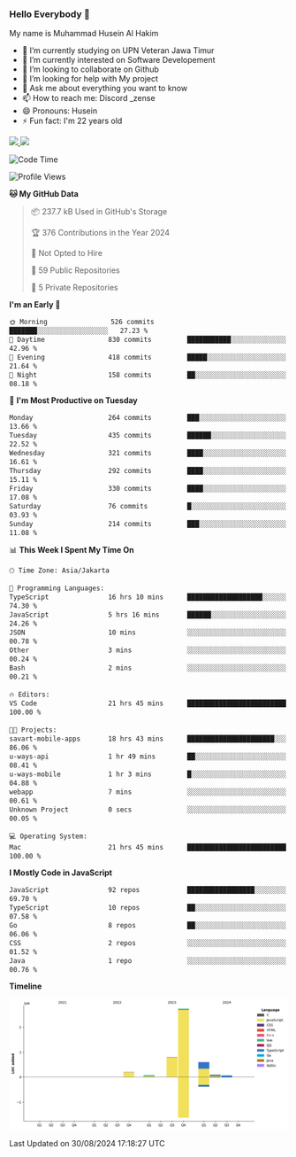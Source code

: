 ### Hello Everybody 👋

My name is Muhammad Husein Al Hakim

- 🔭 I’m currently studying on UPN Veteran Jawa Timur
- 🌱 I’m currently interested on Software Developement
- 👯 I’m looking to collaborate on Github
- 🤔 I’m looking for help with My project
- 💬 Ask me about everything you want to know
- 📫 How to reach me: Discord _zense
- 😄 Pronouns: Husein
- ⚡ Fun fact: I'm 22 years old

<p align="left">
<a href="https://github.com/huseinhq">
  <img height="180em" src="https://github-readme-stats-eight-theta.vercel.app/api?username=huseinhq&show_icons=true&theme=algolia&include_all_commits=true&count_private=true"/>
  <img height="180em" src="https://github-readme-stats-eight-theta.vercel.app/api/top-langs/?username=huseinhq&layout=compact&langs_count=8&theme=algolia"/>
</a>
</p>

<!--START_SECTION:waka-->
![Code Time](http://img.shields.io/badge/Code%20Time-1%2C351%20hrs%2055%20mins-blue)

![Profile Views](http://img.shields.io/badge/Profile%20Views-0-blue)

**🐱 My GitHub Data** 

> 📦 237.7 kB Used in GitHub's Storage 
 > 
> 🏆 376 Contributions in the Year 2024
 > 
> 🚫 Not Opted to Hire
 > 
> 📜 59 Public Repositories 
 > 
> 🔑 5 Private Repositories 
 > 
**I'm an Early 🐤** 

```text
🌞 Morning                526 commits         ███████░░░░░░░░░░░░░░░░░░   27.23 % 
🌆 Daytime                830 commits         ███████████░░░░░░░░░░░░░░   42.96 % 
🌃 Evening                418 commits         █████░░░░░░░░░░░░░░░░░░░░   21.64 % 
🌙 Night                  158 commits         ██░░░░░░░░░░░░░░░░░░░░░░░   08.18 % 
```
📅 **I'm Most Productive on Tuesday** 

```text
Monday                   264 commits         ███░░░░░░░░░░░░░░░░░░░░░░   13.66 % 
Tuesday                  435 commits         ██████░░░░░░░░░░░░░░░░░░░   22.52 % 
Wednesday                321 commits         ████░░░░░░░░░░░░░░░░░░░░░   16.61 % 
Thursday                 292 commits         ████░░░░░░░░░░░░░░░░░░░░░   15.11 % 
Friday                   330 commits         ████░░░░░░░░░░░░░░░░░░░░░   17.08 % 
Saturday                 76 commits          █░░░░░░░░░░░░░░░░░░░░░░░░   03.93 % 
Sunday                   214 commits         ███░░░░░░░░░░░░░░░░░░░░░░   11.08 % 
```


📊 **This Week I Spent My Time On** 

```text
🕑︎ Time Zone: Asia/Jakarta

💬 Programming Languages: 
TypeScript               16 hrs 10 mins      ███████████████████░░░░░░   74.30 % 
JavaScript               5 hrs 16 mins       ██████░░░░░░░░░░░░░░░░░░░   24.26 % 
JSON                     10 mins             ░░░░░░░░░░░░░░░░░░░░░░░░░   00.78 % 
Other                    3 mins              ░░░░░░░░░░░░░░░░░░░░░░░░░   00.24 % 
Bash                     2 mins              ░░░░░░░░░░░░░░░░░░░░░░░░░   00.21 % 

🔥 Editors: 
VS Code                  21 hrs 45 mins      █████████████████████████   100.00 % 

🐱‍💻 Projects: 
savart-mobile-apps       18 hrs 43 mins      ██████████████████████░░░   86.06 % 
u-ways-api               1 hr 49 mins        ██░░░░░░░░░░░░░░░░░░░░░░░   08.41 % 
u-ways-mobile            1 hr 3 mins         █░░░░░░░░░░░░░░░░░░░░░░░░   04.88 % 
webapp                   7 mins              ░░░░░░░░░░░░░░░░░░░░░░░░░   00.61 % 
Unknown Project          0 secs              ░░░░░░░░░░░░░░░░░░░░░░░░░   00.05 % 

💻 Operating System: 
Mac                      21 hrs 45 mins      █████████████████████████   100.00 % 
```

**I Mostly Code in JavaScript** 

```text
JavaScript               92 repos            █████████████████░░░░░░░░   69.70 % 
TypeScript               10 repos            ██░░░░░░░░░░░░░░░░░░░░░░░   07.58 % 
Go                       8 repos             ██░░░░░░░░░░░░░░░░░░░░░░░   06.06 % 
CSS                      2 repos             ░░░░░░░░░░░░░░░░░░░░░░░░░   01.52 % 
Java                     1 repo              ░░░░░░░░░░░░░░░░░░░░░░░░░   00.76 % 
```



**Timeline**

![Lines of Code chart](https://raw.githubusercontent.com/HuseinHQ/HuseinHQ/main/assets/bar_graph.png)


 Last Updated on 30/08/2024 17:18:27 UTC
<!--END_SECTION:waka-->
